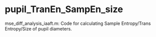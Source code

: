 # pupil_TranEn_SampEn_size

mse_diff_analysis_iaaft.m: Code for calculating Sample Entropy/Trans Entropy/Size of pupil diameters.

